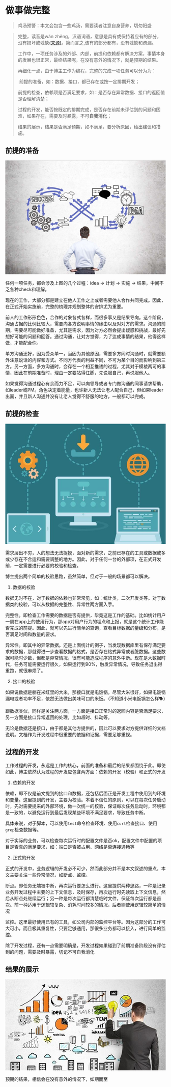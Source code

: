 # 做事做完整

> 鸡汤预警：本文会包含一些鸡汤，需要读者注意自身营养，切勿阳盛

> 完整，读音是wán zhěng，汉语词语，意思是具有或保持着应有的部分，没有损坏或残缺[(来源)](https://baike.baidu.com/item/%E5%AE%8C%E6%95%B4/32785)。简而言之,该有的部分都有，没有残缺和疏漏。
>
> 工作中，一项任务涉及的外部、内部，前提和依赖都有解决方案，事情本身的发展也很正常，最终结果呢，在没有意外的情况下，就是预期的结果。
>
> 再细化一点，由于博主工作为编程，完整的完成一项任务可以分为为：
>
> ​    前提的准备，如：数据、接口，都已存在或按一定排期开发；
>
> ​    前提的检查，依赖项是否满足要求，如：是否存在异常数据、接口的返回值是否理解清楚；
>
> ​    过程的开发，能否按既定的排期完成，是否存在前期未评估到的问题和困难，如果存在，需要及时暴露，不可**自我消化**；
>
> ​    结果的展示，结果是否满足预期，如不满足，要分析原因，给出建议和措施。



## 前提的准备

![做事做完整-1](./img/做事做完整-1.jpg)

任何一项任务，都会涉及上图的几个过程：idea -> 计划 -> 实施 -> 结果，中间不乏各种check和理解。

现在的工作，大部分都是建立在他人工作之上或者需要他人合作共同完成。因此，在正式开始实施前，完整的梳理并规划整体的安排尤为重要。

前人的工作形形色色，合作的对象各式各样，而很多事又是结果导向。这个阶段，沟通占据的比例比较大，需要向各方说明事情的缘由以及对对方的需求。沟通的前期，需要尽可能做好准备，尤其是需求，因为对方必然会提出疑惑和挑战，最好先想好可能的问题和回答。通过沟通，让对方觉得，为了达成事情的结果，他得这样做，才能配合你。

单方沟通还好，因为受众单一，当因为其他原因，需要多方同时沟通时，就需要额外注意说话的内容和方式。不同方代表的利益不同，不可为某个目的而影响到第三方。另一方面，多方沟通时，会存在一个相互推诿的过程，尤其对于模棱两可的事情，因此在前期准备时，理由一定要站得住脚，先说服自己，再说服他人。

如果觉得沟通过程心有余而力不足，可以向领导或者专门做沟通的同事请求帮助，如leader或PM。角色决定着能量，也许新人无法让老人配合自己，但如果leader出面，并且新人沟通并没有让老人觉得不舒服的地方，一般都可以完成。

## 前提的检查

![做事做完整2](./img/做事做完整-2.jpg)

需求层出不穷，人的想法无法捉摸，面对新的需求，之前已存在的工具或数据或多或少存在不合适和需要调整的地方。因此，对于任何一台的外部项，在正式开发前，一定需要进行必要的校验和检查。

博主提出两个简单的校验思路，虽然简单，但对于一般的场景都可以解决。

1. 数据的校验

数据无时不在，对于数据的依赖也非常常见，如：统计类，二次开发类等。对于数据类的校验，可以从数据的完整性、异常性两方面入手。

完整性。即检查工作需要的数据是否有提供，毕竟这是工作的基础。比如统计用户一周在app上的使用行为，那app对用户行为的埋点和上报，就是这个统计工作能否完成的前提。因此，就可以先进行简单的查询，查看目标数据的量级和分布，是否满足时间和数量的要求。

异常性。即其中的异常数据。还是上面统计的例子，当发现数据库里有保存满足要求的数据，那就得进一步查看数据的格式，是否存在格式异常或者脏数据。这些数据可能时少数，但都是异常情况，很有可能造成程序的意外中断。现在是大数据时代，任务可能需要运行很久，如果运行到90%，触发异常情况，导致任务退出得重跑，就很麻烦了。

2. 接口的校验

如果说数据是躺在米缸里的大米，那接口就是电饭锅。尽管大米很好，如果电饭锅漏电或者功率不足，依然无法做出美味可口的米饭。（不知道小米电饭锅怎么样🐕）

跟数据类似，同样是关注两方面，一方面是接口正常时的返回内容是否满足要求，另一方面是接口异常返回的处理，比如超时、抖动等。



无论是数据还是接口，由于都是其他方提供的，因此可以要求对方提供详细的文档说明。文档作为开发过程中很重要的依据和证据，需要足够重视。

## 过程的开发

工作过程的开发，永远是工作的核心，前面的准备和最后的结果都围绕于此。即使如此，博主依然认为过程的开发应包含两方面：依赖的开发（校验）和正式的开发

1. 依赖的开发

依赖，即不仅是前文提到的接口和数据，还包括后面正是开发工程中使用到的环境和变量。这里提到的开发，主要为校验。本着不信任的原则，可以在每次任务启动时，先对需要提来的外部环境，做一次统一的校验，保证每次任务启动时，环境都是一致的，以避免运行到最后发现某些环境不满足要求，导致任务中断。

具体来说，对于脚本，可以使用`test`命令检查环境、使用`curl`检查接口、使用`grep`检查数据等。

对于实际的业务，可以检查每次运行时的配置文件是否ok，配置文件中配置的项目是否真的满足要求，如：端口是否被占用、网络是否连接通畅等

2. 正式的开发

正式的开发中，业务逻辑的开发必不可少，然而此部分并不是本文叙述的重点，本文主要关注一些异常情况，如断点、监控。

断点。即任务无端被中断，再次运行要怎么进行。这里提供两种思路，一种是记录业务开发过程中主要的上下文信息，及时保存，再次运行时先读取上下文信息，然后从断点处继续运行；另一种是每次运行都清楚临时文件，保证每次运行都是首次。前一种适用于逻辑较复杂、消耗时间较多的情况，后者则使用逻辑较简单的情况

监控。这里最好使用已有的工具，如公司内部的监控平台等。因为这部分的工作可大可小，而且极其重复性，只要足够通用，那很多业务都可以接入，进行简单的监控。



除了开发过程，还有一点需要明确是，开发过程如果碰到了前期准备阶段没有评估到的问题，需要及时暴露，切记不可自我消化

## 结果的展示

![做事做完整4](./img/做事做完整-4.jpg)

预期的结果，相信会在没有意外的情况下，如期而至